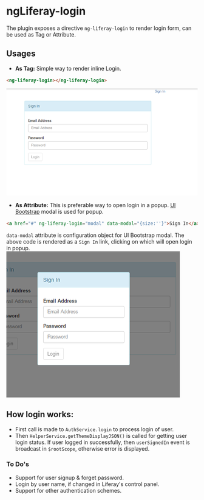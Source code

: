 # ngLiferay-login
The plugin exposes a directive `ng-liferay-login` to render login form, can be used as Tag or Attribute.

## Usages
* **As Tag:** Simple way to render inline Login.
```html
<ng-liferay-login></ng-liferay-login>
```
![Login inline](https://raw.githubusercontent.com/ngLiferay/ngLiferay-login/master/screenshots/Login_directive_basic.png)

* **As Attribute:** This is preferable way to open login in a popup. [UI Bootstrap](https://angular-ui.github.io/bootstrap/#/modal) modal is used for popup.
```html
<a href="#" ng-liferay-login="modal" data-modal="{size:''}">Sign In</a>
```
`data-modal` attribute is configuration object for UI Bootstrap modal. The above code is rendered as a `Sign In` link, clicking on which will open login in popup.
![Login Popup](https://raw.githubusercontent.com/ngLiferay/ngLiferay-login/master/screenshots/Login_directive_in_popup.png)

## How login works:
* First call is made to `AuthService.login` to process login of user.
*  Then `HelperService.getThemeDisplayJSON()` is called for getting user login status. If user logged in successfully, then `userSignedIn` event is broadcast in `$rootScope`, otherwise error is displayed.

### To Do's
* Support for user signup & forget password.
* Login by user name, if changed in Liferay's control panel.
* Support for other authentication schemes.
